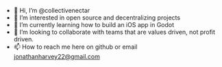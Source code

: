 - 👋 Hi, I’m @collectivenectar
- 👀 I’m interested in open source and decentralizing projects
- 🌱 I’m currently learning how to build an iOS app in Godot
- 💞️ I’m looking to collaborate with teams that are values driven, not profit driven.
- 📫 How to reach me here on github or email jonathanharvey22@gmail.com

<!---
collectivenectar/collectivenectar is a ✨ special ✨ repository because its `README.md` (this file) appears on your GitHub profile.
You can click the Preview link to take a look at your changes.
--->
